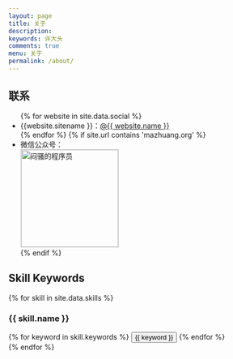 ```yaml
---
layout: page
title: 关于
description:
keywords: 许大头
comments: true
menu: 关于
permalink: /about/
---
```


## 联系

<ul>
    {% for website in site.data.social %}
    <li>{{website.sitename }}：<a href="{{ website.url }}" target="_blank">@{{ website.name }}</a></li>
    {% endfor %}
    {% if site.url contains 'mazhuang.org' %}
    <li>
        微信公众号：<br />
        <img style="height:192px;width:192px;border:1px solid lightgrey;" src="{{ site.url }}/assets/images/qrcode.jpg" alt="闷骚的程序员" />
    </li>
    {% endif %}
</ul>


## Skill Keywords

{% for skill in site.data.skills %}
### {{ skill.name }}
<div class="btn-inline">
{% for keyword in skill.keywords %}
<button class="btn btn-outline" type="button">{{ keyword }}</button>
{% endfor %}
</div>
{% endfor %}
